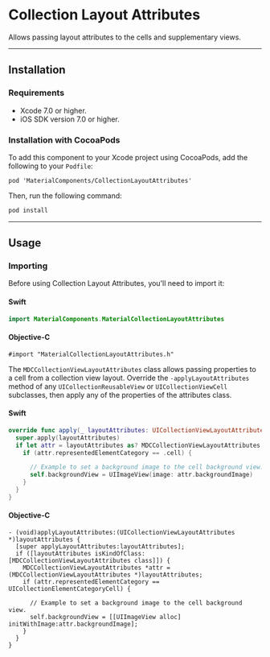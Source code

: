 <!--docs:
title: "Collection Layout Attributes"
layout: detail
section: components
excerpt: "Allows passing layout attributes to the cells and supplementary views."
iconId: list
path: /collection-layout-attributes/
-->

# Collection Layout Attributes

Allows passing layout attributes to the cells and supplementary views.
<!--{: .article__intro }-->

- - -

## Installation

### Requirements

- Xcode 7.0 or higher.
- iOS SDK version 7.0 or higher.

### Installation with CocoaPods

To add this component to your Xcode project using CocoaPods, add the following to your `Podfile`:

```
pod 'MaterialComponents/CollectionLayoutAttributes'
```

Then, run the following command:

``` bash
pod install
```

- - -

## Usage

### Importing

Before using Collection Layout Attributes, you'll need to import it:

<!--<div class="material-code-render" markdown="1">-->
#### Swift
``` swift
import MaterialComponents.MaterialCollectionLayoutAttributes
```

#### Objective-C
``` objc
#import "MaterialCollectionLayoutAttributes.h"
```
<!--</div>-->

The `MDCCollectionViewLayoutAttributes` class allows passing properties to a cell from a collection
view layout. Override the `-applyLayoutAttributes` method of any `UICollectionReusableView` or
`UICollectionViewCell` subclasses, then apply any of the properties of the attributes class.

<!--<div class="material-code-render" markdown="1">-->
#### Swift
``` swift
override func apply(_ layoutAttributes: UICollectionViewLayoutAttributes) {
  super.apply(layoutAttributes)
  if let attr = layoutAttributes as? MDCCollectionViewLayoutAttributes {
    if (attr.representedElementCategory == .cell) {

      // Example to set a background image to the cell background view.
      self.backgroundView = UIImageView(image: attr.backgroundImage)
    }
  }
}
```
#### Objective-C
``` objc
- (void)applyLayoutAttributes:(UICollectionViewLayoutAttributes *)layoutAttributes {
  [super applyLayoutAttributes:layoutAttributes];
  if ([layoutAttributes isKindOfClass:[MDCCollectionViewLayoutAttributes class]]) {
    MDCCollectionViewLayoutAttributes *attr = (MDCCollectionViewLayoutAttributes *)layoutAttributes;
    if (attr.representedElementCategory == UICollectionElementCategoryCell) {

      // Example to set a background image to the cell background view.
      self.backgroundView = [[UIImageView alloc] initWithImage:attr.backgroundImage];
    }
  }
}
```
<!--</div>-->
